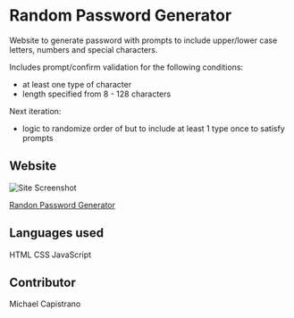 # Random Password Generator

Website to generate password with prompts to include upper/lower case letters, numbers and special characters.

Includes prompt/confirm validation for the following conditions:
* at least one type of character
* length specified from 8 - 128 characters

Next iteration:
* logic to randomize order of but to include at least 1 type once to satisfy prompts

## Website

![Site Screenshot](/assets/images/image6.png)

[Randon Password Generator]([https://mfactory88.github.io/web-portfolio/](https://mfactory88.github.io/random-pw-generator/Develop/))

## Languages used

HTML
CSS
JavaScript

## Contributor
Michael Capistrano

